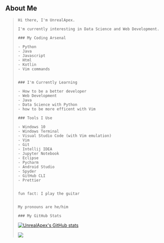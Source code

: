 ## About Me
>```
> Hi there, I'm UnrealApex.
> 
> I'm currently interesting in Data Science and Web Development.
> ```
> 
> ```
>### My Coding Arsenal
> ```
> 
> ```
>- Python
>- Java
>- Javascript
>- Html
>- Kotlin
>- Vim commands
> 
>
> ```
> ```
>### I'm Currently Learning
> ```
>
>```
>- How to be a better developer
>- Web Development 
>- Java
>- Data Science with Python
>- how to be more efficent with Vim
>
> ```
>
>```
>### Tools I Use
>```
>
>```
>- Windows 10 
>- Windows Terminal
>- Visual Studio Code (with Vim emulation)
>- Vim
>- Git
>- Intellij IDEA
>- Jupyter Notebook
>- Eclipse
>- Pycharm
>- Android Studio
>- Spyder 
>- GitHub CLI
>- Prettier 
>```
>```
> 
>fun fact: I play the guitar
>
>
> My pronouns are he/him
> ```
> 
> ```
>### My GitHub Stats
> ```
> 
>[![UnrealApex's GitHub stats](https://github-readme-stats.vercel.app/api?username=unrealapex&count_private=true&show_icons=true)](https://github.com/anuraghazra/github-readme-stats)
>
>![](https://github-readme-streak-stats.herokuapp.com/?user=unrealapex)
>
>
>
<!--
**UnrealApex/UnrealApex** is a ✨ _special_ ✨ repository because its `README.md` (this file) appears on your GitHub profile.

Here are some ideas to get you started:

- 🔭 I’m currently working on ...
- 🌱 I’m currently learning ...
- 👯 I’m looking to collaborate on ...
- 🤔 I’m looking for help with ...
- 💬 Ask me about ...
- 📫 How to reach me: ...
- 😄 Pronouns: he\him
- ⚡ Fun fact: ...
-->



